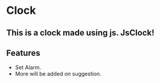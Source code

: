 # Clock
This is a clock made using js. JsClock! 
----
## Features
- Set Alarm.
- More will be added on suggestion.
